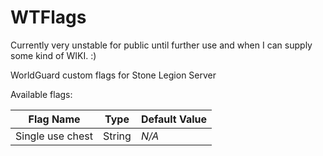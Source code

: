 WTFlags
=========
Currently very unstable for public until further use and when I can supply some kind of WIKI. :) 

WorldGuard custom flags for Stone Legion Server

Available flags:

| Flag Name                  | Type                  | Default Value |
|----------------------------|-----------------------|---------------|
| Single use chest           | String                | *N/A*         |



